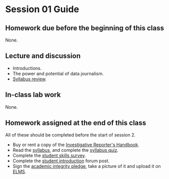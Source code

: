 # Session 01 Guide

## Homework due before the beginning of this class

None.

## Lecture and discussion

* Introductions.
* The power and potential of data journalism.
* [Syllabus review](../../README.md).

## In-class lab work

None.

## Homework assigned at the end of this class

All of these should be completed before the start of session 2.

* Buy or rent a copy of the [Investigative Reporter's Handbook](https://www.amazon.com/Investigative-Reporters-Handbook-Documents-Techniques/dp/0312589972).
* Read the [syllabus](../../README.md), and complete the [syllabus quiz](https://umd.instructure.com/courses/1251920/quizzes/1245606).
* Complete the [student skills survey](https://umd.instructure.com/courses/1251920/quizzes/1245607).
* Complete the [student introduction](https://umd.instructure.com/courses/1251920/discussion_topics/3478232) forum post.
* Sign the [academic integrity pledge](https://umd.instructure.com/courses/1251920/assignments/4695636), take a picture of it and upload it on [ELMS](https://umd.instructure.com/courses/1251920/assignments/4695636).

